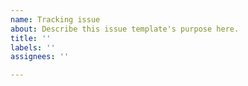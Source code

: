 ```yaml
---
name: Tracking issue
about: Describe this issue template's purpose here.
title: ''
labels: ''
assignees: ''

---
```



